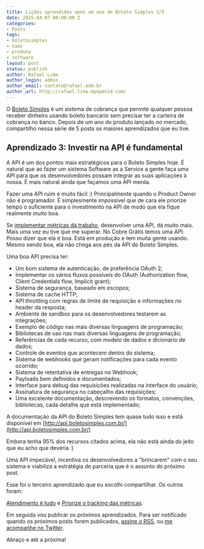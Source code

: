 ```yaml
---
title: Lições aprendidas após um ano de Boleto Simples 3/5
date: 2015-04-07 00:00:00 Z
categories:
- Posts
tags:
- boletosimples
- saas
- produto
- software
layout: post
status: publish
author: Rafael Lima
author_login: admin
author_email: contato@rafael.adm.br
author_url: http://rafael.lima.myopenid.com/
---
```


O [Boleto Simples](https://boletosimples.com.br) é um sistema de cobrança que permite qualquer pessoa receber dinheiro usando boleto bancário sem precisar ter a carteira de cobrança no banco. Depois de um ano do produto lançado no mercado, compartilho nessa série de 5 posts os maiores aprendizados que eu tive.
## Aprendizado 3: Investir na API &eacute; fundamental



A API é um dos pontos mais estratégicos para o Boleto Simples hoje. É natural que ao fazer um sistema Software as a Service a gente faça uma API para que os desenvolvedores possam integrar as suas aplicações à nossa. É mais natural ainda que façamos uma API merda.



Fazer uma API ruim é muito fácil :) Principalmente quando o Product Owner não é programador. É simplesmente impossível que de cara ele priorize tempo o suficiente para o investimento na API de modo que ela fique realmente muito boa.



Se [implementar métricas dá trabaho](http://rafael.adm.br/p/licoes-aprendidas-apos-um-ano-de-boleto-simples-25/), desenvolver uma API, dá muito mais. Mais uma vez eu tive que me superar. No Cobre Grátis temos uma API. Posso dizer que ela é boa. Está em produção e tem muita gente usando. Mesmo sendo boa, ela não chega aos pés da API do Boleto Simples.



Uma boa API precisa ter:


- <span>Um bom sistema de autentica&ccedil;&atilde;o, de prefer&ecirc;ncia OAuth 2;</span>
- <span>Implementar os v&aacute;rios fluxos poss&iacute;veis do OAuth (Authorization flow, Client Credentials flow, Implicit grant);</span>
- <span>Sistema de seguran&ccedil;a, baseado em escopos;</span>
- <span>Sistema de cache HTTP;</span>
- <span>API throttling com regras de limite de requisi&ccedil;&atilde;o e informa&ccedil;&otilde;es no header da resposta;</span>
- <span>Ambiente de sandbox para os desenvolvedores testarem as integra&ccedil;&otilde;es;</span>
- <span>Exemplo de c&oacute;digo nas mais diversas linguagens de programa&ccedil;&atilde;o;</span>
- <span>Bibliotecas de uso nas mais diversas linguagens de programa&ccedil;&atilde;o;</span>
- <span>Refer&ecirc;ncias de cada recurso, com modelo de dados e dicion&aacute;rio de dados;</span>
- <span>Controle de eventos que acontecem dentro do sistema;</span>
- <span>Sistema de webhooks que geram notifica&ccedil;&otilde;es para cada evento ocorrido;</span>
- <span>Sistema de retentativa de entregas no Webhook;</span>
- <span>Payloads bem definidos e documentados;</span>
- <span>Interface para debug das requisi&ccedil;&otilde;es realizadas na interface do usu&aacute;rio;</span>
- <span>Assinatura de seguran&ccedil;a no cabe&ccedil;alho das requisi&ccedil;&otilde;es;</span>
- <span>Uma excelente documenta&ccedil;&atilde;o, descrevendo os formatos, conven&ccedil;&otilde;es, bibliotecas, cada detalhe que est&aacute; implementado;</span>



A documentação da API do Boleto Simples tem quase tudo isso e está disponível em [http://api.boletosimples.com.br/](http://api.boletosimples.com.br/)



Embora tenha 95% dos recursos citados acima, ela não está ainda do jeito que eu acho que deveria :)



Uma API impecável, incentiva os desenvolvedores a "brincarem" com o seu sistema e viabiliza a estratégia de parceria que é o assunto do próximo post.



Esse foi o terceiro aprendizado que eu escolhi compartilhar. Os outros foram:

[Atendimento é tudo](http://rafael.adm.br/p/lies-aprendidas-aps-um-ano-de-boleto-simples-15/) e [Priorize o tracking das métricas](http://rafael.adm.br/p/licoes-aprendidas-apos-um-ano-de-boleto-simples-25/).



Em seguida vou publicar os próximos aprendizados. Para ser notificado quando os próximos posts forem publicados, [assine o RSS](https://feeds.feedburner.com/rafael_lima), ou [me acompanhe no Twitter](https://twitter.com/rafaelp).



Abraço e até a próxima!
